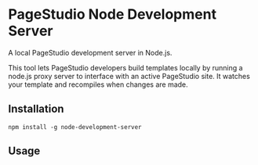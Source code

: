 # PageStudio Node Development Server

A local PageStudio development server in Node.js. 

This tool lets PageStudio developers build templates locally by running a node.js proxy server to interface with an active PageStudio site. It watches your template and recompiles when changes are made.

## Installation

```
npm install -g node-development-server
```

## Usage

